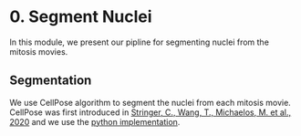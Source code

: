 # 0. Segment Nuclei

In this module, we present our pipline for segmenting nuclei from the mitosis movies.

## Segmentation

We use CellPose algorithm to segment the nuclei from each mitosis movie. 
CellPose was first introduced in [Stringer, C., Wang, T., Michaelos, M. et al., 2020](https://doi.org/10.1038/s41592-020-01018-x) and we use the [python implementation](https://github.com/mouseland/cellpose).

